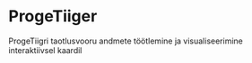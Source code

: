 # ProgeTiiger
 ProgeTiigri taotlusvooru andmete töötlemine ja visualiseerimine interaktiivsel kaardil
